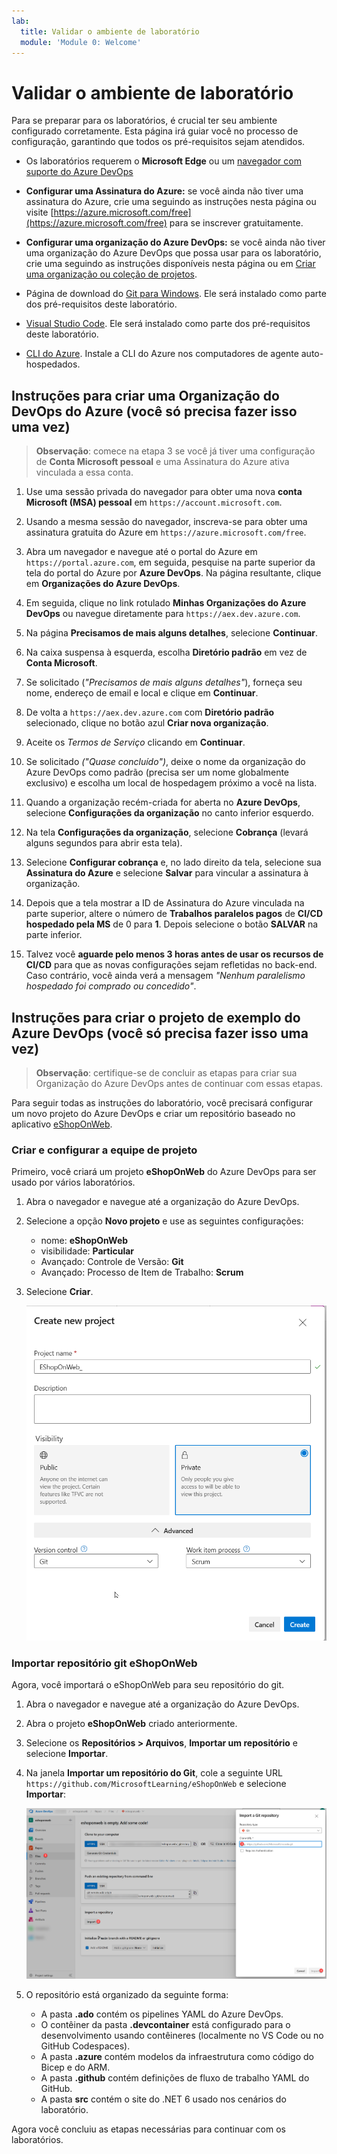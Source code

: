 ```yaml
---
lab:
  title: Validar o ambiente de laboratório
  module: 'Module 0: Welcome'
---
```


# Validar o ambiente de laboratório

Para se preparar para os laboratórios, é crucial ter seu ambiente configurado corretamente. Esta página irá guiar você no processo de configuração, garantindo que todos os pré-requisitos sejam atendidos.

- Os laboratórios requerem o **Microsoft Edge** ou um [navegador com suporte do Azure DevOps](https://learn.microsoft.com/azure/devops/server/compatibility?view=azure-devops#web-portal-supported-browsers)

- **Configurar uma Assinatura do Azure:** se você ainda não tiver uma assinatura do Azure, crie uma seguindo as instruções nesta página ou visite [https://azure.microsoft.com/free](https://azure.microsoft.com/free) para se inscrever gratuitamente.

- **Configurar uma organização do Azure DevOps:** se você ainda não tiver uma organização do Azure DevOps que possa usar para os laboratório, crie uma seguindo as instruções disponíveis nesta página ou em [Criar uma organização ou coleção de projetos](https://learn.microsoft.com/azure/devops/organizations/accounts/create-organization).
  
- Página de download do [Git para Windows](https://gitforwindows.org/). Ele será instalado como parte dos pré-requisitos deste laboratório.

- [Visual Studio Code](https://code.visualstudio.com/). Ele será instalado como parte dos pré-requisitos deste laboratório.

- [CLI do Azure](https://learn.microsoft.com/cli/azure/install-azure-cli). Instale a CLI do Azure nos computadores de agente auto-hospedados.

## Instruções para criar uma Organização do DevOps do Azure (você só precisa fazer isso uma vez)

> **Observação**: comece na etapa 3 se você já tiver uma configuração de **Conta Microsoft pessoal** e uma Assinatura do Azure ativa vinculada a essa conta.

1. Use uma sessão privada do navegador para obter uma nova **conta Microsoft (MSA) pessoal** em `https://account.microsoft.com`.

1. Usando a mesma sessão do navegador, inscreva-se para obter uma assinatura gratuita do Azure em `https://azure.microsoft.com/free`.

1. Abra um navegador e navegue até o portal do Azure em `https://portal.azure.com`, em seguida, pesquise na parte superior da tela do portal do Azure por **Azure DevOps**. Na página resultante, clique em **Organizações do Azure DevOps**.

1. Em seguida, clique no link rotulado **Minhas Organizações do Azure DevOps** ou navegue diretamente para `https://aex.dev.azure.com`.

1. Na página **Precisamos de mais alguns detalhes**, selecione **Continuar**.

1. Na caixa suspensa à esquerda, escolha **Diretório padrão** em vez de **Conta Microsoft**.

1. Se solicitado (*"Precisamos de mais alguns detalhes"*), forneça seu nome, endereço de email e local e clique em **Continuar**.

1. De volta a `https://aex.dev.azure.com` com **Diretório padrão** selecionado, clique no botão azul **Criar nova organização**.

1. Aceite os *Termos de Serviço* clicando em **Continuar**.

1. Se solicitado *("Quase concluído")*, deixe o nome da organização do Azure DevOps como padrão (precisa ser um nome globalmente exclusivo) e escolha um local de hospedagem próximo a você na lista.

1. Quando a organização recém-criada for aberta no **Azure DevOps**, selecione **Configurações da organização** no canto inferior esquerdo.

1. Na tela **Configurações da organização**, selecione **Cobrança** (levará alguns segundos para abrir esta tela).

1. Selecione **Configurar cobrança** e, no lado direito da tela, selecione sua **Assinatura do Azure** e selecione **Salvar** para vincular a assinatura à organização.

1. Depois que a tela mostrar a ID de Assinatura do Azure vinculada na parte superior, altere o número de **Trabalhos paralelos pagos** de **CI/CD hospedado pela MS** de 0 para **1**. Depois selecione o botão **SALVAR** na parte inferior.

1. Talvez você **aguarde pelo menos 3 horas antes de usar os recursos de CI/CD** para que as novas configurações sejam refletidas no back-end. Caso contrário, você ainda verá a mensagem *"Nenhum paralelismo hospedado foi comprado ou concedido"*.

## Instruções para criar o projeto de exemplo do Azure DevOps (você só precisa fazer isso uma vez)

> **Observação**: certifique-se de concluir as etapas para criar sua Organização do Azure DevOps antes de continuar com essas etapas.

Para seguir todas as instruções do laboratório, você precisará configurar um novo projeto do Azure DevOps e criar um repositório baseado no aplicativo [ eShopOnWeb](https://github.com/MicrosoftLearning/eShopOnWeb).

### Criar e configurar a equipe de projeto

Primeiro, você criará um projeto **eShopOnWeb** do Azure DevOps para ser usado por vários laboratórios.

1. Abra o navegador e navegue até a organização do Azure DevOps.

1. Selecione a opção **Novo projeto** e use as seguintes configurações:
   - nome: **eShopOnWeb**
   - visibilidade: **Particular**
   - Avançado: Controle de Versão: **Git**
   - Avançado: Processo de Item de Trabalho: **Scrum**

1. Selecione **Criar**.

    ![Criar Projeto](media/create-project.png)

### Importar repositório git eShopOnWeb

Agora, você importará o eShopOnWeb para seu repositório do git.

1. Abra o navegador e navegue até a organização do Azure DevOps.

1. Abra o projeto **eShopOnWeb** criado anteriormente.

1. Selecione os **Repositórios > Arquivos**, **Importar um repositório** e selecione **Importar**.

1. Na janela **Importar um repositório do Git**, cole a seguinte URL `https://github.com/MicrosoftLearning/eShopOnWeb` e selecione **Importar**:

    ![Importar repositório](media/import-repo.png)

1. O repositório está organizado da seguinte forma:
    
    - A pasta **.ado** contém os pipelines YAML do Azure DevOps.
    - O contêiner da pasta **.devcontainer** está configurado para o desenvolvimento usando contêineres (localmente no VS Code ou no GitHub Codespaces).
    - A pasta **.azure** contém modelos da infraestrutura como código do Bicep e do ARM.
    - A pasta **.github** contém definições de fluxo de trabalho YAML do GitHub.
    - A pasta **src** contém o site do .NET 6 usado nos cenários do laboratório.

Agora você concluiu as etapas necessárias para continuar com os laboratórios.
